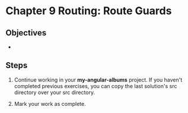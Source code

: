 # Chapter 9 Routing: Route Guards

## Objectives

- 

## Steps

1. Continue working in your **my-angular-albums** project. If you haven't completed previous exercises, you can copy the last solution's src directory over your src directory.

2.  Mark your work as complete.
